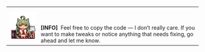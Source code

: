 <table>
  <tr>
    <td rowspan="2"><img src="azur-lane-akashi.gif" width="180"></img></td>
    <td colspan="5"><h1>  </h1></td>
  </tr>
  <tr>
    <td colspan="5">
      <b>[INFO]</b>
      &nbspFeel free to copy the code — I don’t really care. If you want to make tweaks or notice anything that needs fixing, go ahead and let me know.
    </td>
  </tr>
</table>


